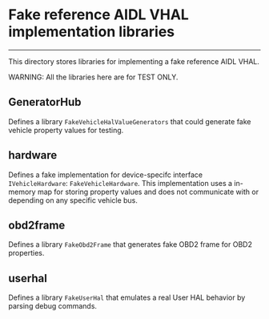 # Fake reference AIDL VHAL implementation libraries
---

This directory stores libraries for implementing a fake reference AIDL VHAL.

WARNING: All the libraries here are for TEST ONLY.

## GeneratorHub

Defines a library `FakeVehicleHalValueGenerators` that could generate fake
vehicle property values for testing.

## hardware

Defines a fake implementation for device-specifc interface `IVehicleHardware`:
`FakeVehicleHardware`. This implementation uses a in-memory map for storing
property values and does not communicate with or depending on any specific
vehicle bus.

## obd2frame

Defines a library `FakeObd2Frame` that generates fake OBD2 frame for OBD2
properties.

## userhal

Defines a library `FakeUserHal` that emulates a real User HAL behavior by
parsing debug commands.
